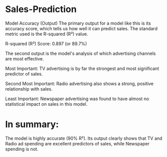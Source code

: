 # Sales-Prediction

Model Accuracy (Output)
The primary output for a model like this is its accuracy score, which tells us how well it can predict sales. The standard metric used is the R-squared (R²) value.

R-squared (R²) Score: 0.897 (or 89.7%)

The second output is the model's analysis of which advertising channels are most effective.

Most Important: TV advertising is by far the strongest and most significant predictor of sales.

Second Most Important: Radio advertising also shows a strong, positive relationship with sales.

Least Important: Newspaper advertising was found to have almost no statistical impact on sales in this model.

# In summary:

The model is highly accurate (90% R²). Its output clearly shows that TV and Radio ad spending are excellent predictors of sales, while Newspaper spending is not.
